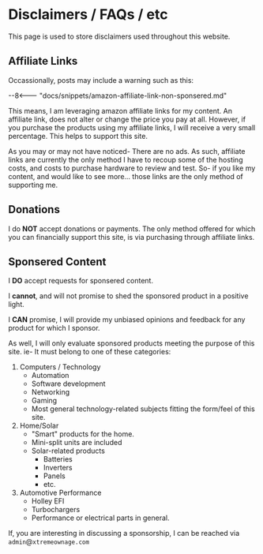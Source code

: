 # Disclaimers / FAQs / etc

This page is used to store disclaimers used throughout this website.


## Affiliate Links

Occassionally, posts may include a warning such as this:

--8<--- "docs/snippets/amazon-affiliate-link-non-sponsered.md"

This means, I am leveraging amazon affiliate links for my content. An affiliate link, does not alter or change the price you pay at all. However, if you purchase the products using my affiliate links, I will receive a very small percentage. This helps to support this site.

As you may or may not have noticed- There are no ads. As such, affiliate links are currently the only method I have to recoup some of the hosting costs, and costs to purchase hardware to review and test. So- if you like my content, and would like to see more... those links are the only method of supporting me.


## Donations

I do **NOT** accept donations or payments. The only method offered for which you can financially support this site, is via purchasing through affiliate links. 


## Sponsered Content

I **DO** accept requests for sponsered content. 

I **cannot**, and will not promise to shed the sponsored product in a positive light. 

I **CAN** promise, I will provide my unbiased opinions and feedback for any product for which I sponsor. 

As well, I will only evaluate sponsored products meeting the purpose of this site. ie- It must belong to one of these categories:

1. Computers / Technology
    * Automation
    * Software development
    * Networking
    * Gaming
    * Most general technology-related subjects fitting the form/feel of this site.
2. Home/Solar
    * "Smart" products for the home.
    * Mini-split units are included
    * Solar-related products
        * Batteries
        * Inverters
        * Panels
        * etc.
3. Automotive Performance
    * Holley EFI
    * Turbochargers
    * Performance or electrical parts in general.

If, you are interesting in discussing a sponsorship, I can be reached via `admin`@`xtremeownage.com`
